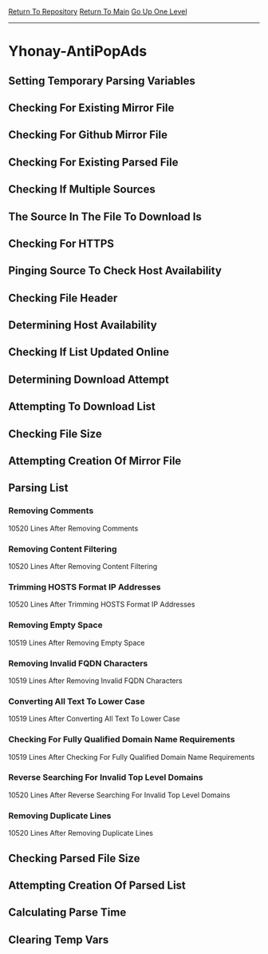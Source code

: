 [Return To Repository](https://github.com/deathbybandaid/piholeparser/)
[Return To Main](https://github.com/deathbybandaid/piholeparser/blob/master/RecentRunLogs/Mainlog.md)
[Go Up One Level](https://github.com/deathbybandaid/piholeparser/blob/master/RecentRunLogs/TopLevelScripts/30-Processing-External-Blacklists.md)
____________________________________
# Yhonay-AntiPopAds
## Setting Temporary Parsing Variables
## Checking For Existing Mirror File
## Checking For Github Mirror File
## Checking For Existing Parsed File
## Checking If Multiple Sources
## The Source In The File To Download Is
## Checking For HTTPS
## Pinging Source To Check Host Availability
## Checking File Header
## Determining Host Availability
## Checking If List Updated Online
## Determining Download Attempt
## Attempting To Download List
## Checking File Size
## Attempting Creation Of Mirror File
## Parsing List
### Removing Comments
10520 Lines After Removing Comments
### Removing Content Filtering
10520 Lines After Removing Content Filtering
### Trimming HOSTS Format IP Addresses
10520 Lines After Trimming HOSTS Format IP Addresses
### Removing Empty Space
10519 Lines After Removing Empty Space
### Removing Invalid FQDN Characters
10519 Lines After Removing Invalid FQDN Characters
### Converting All Text To Lower Case
10519 Lines After Converting All Text To Lower Case
### Checking For Fully Qualified Domain Name Requirements
10519 Lines After Checking For Fully Qualified Domain Name Requirements
### Reverse Searching For Invalid Top Level Domains
10520 Lines After Reverse Searching For Invalid Top Level Domains
### Removing Duplicate Lines
10520 Lines After Removing Duplicate Lines
## Checking Parsed File Size
## Attempting Creation Of Parsed List
## Calculating Parse Time
## Clearing Temp Vars
